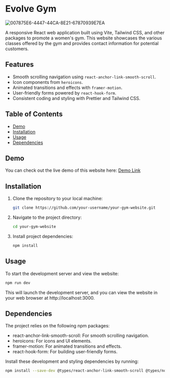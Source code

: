 # Evolve Gym

![007875E6-4447-44CA-8E21-67870939E7EA](https://github.com/hefamba/evolveGymProject/assets/81347556/28596cf0-3c79-4b5a-a9b8-506070f9fea0)

A responsive React web application built using Vite, Tailwind CSS, and other packages to promote a women's gym. This website showcases the various classes offered by the gym and provides contact information for potential customers.

## Features

- Smooth scrolling navigation using `react-anchor-link-smooth-scroll`.
- Icon components from `heroicons`.
- Animated transitions and effects with `framer-motion`.
- User-friendly forms powered by `react-hook-form`.
- Consistent coding and styling with Prettier and Tailwind CSS.

## Table of Contents

- [Demo](#demo)
- [Installation](#installation)
- [Usage](#usage)
- [Dependencies](#dependencies)

## Demo

You can check out the live demo of this website here: [Demo Link](insert-link-to-demo)

## Installation

1. Clone the repository to your local machine:

   ```bash
   git clone https://github.com/your-username/your-gym-website.git
2. Navigate to the project directory:
   ```bash
   cd your-gym-website
   ```
3. Install project dependencies:
   ```bash
   npm install
   ```
## Usage

To start the development server and view the website:
```bash
npm run dev
```
This will launch the development server, and you can view the website in your web browser at http://localhost:3000.

## Dependencies
The project relies on the following npm packages:

- react-anchor-link-smooth-scroll: For smooth scrolling navigation.
- heroicons: For icons and UI elements.
- framer-motion: For animated transitions and effects.
- react-hook-form: For building user-friendly forms.

Install these development and styling dependencies by running:

```bash
npm install --save-dev @types/react-anchor-link-smooth-scroll @types/node tailwindcss prettier
```


